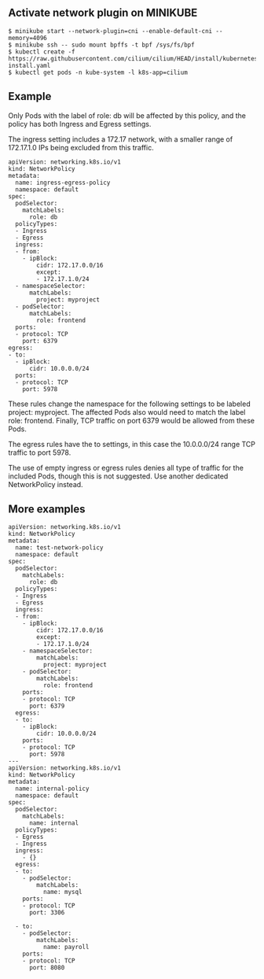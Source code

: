 ## Activate network plugin on MINIKUBE
```
$ minikube start --network-plugin=cni --enable-default-cni --memory=4096
$ minikube ssh -- sudo mount bpffs -t bpf /sys/fs/bpf
$ kubectl create -f https://raw.githubusercontent.com/cilium/cilium/HEAD/install/kubernetes/quick-install.yaml
$ kubectl get pods -n kube-system -l k8s-app=cilium
```

## Example

Only Pods with the label of role: db will be affected by this policy, and the policy has both Ingress and Egress settings.

The ingress setting includes a 172.17 network, with a smaller range of 172.17.1.0 IPs being excluded from this traffic.
```
apiVersion: networking.k8s.io/v1
kind: NetworkPolicy
metadata:
  name: ingress-egress-policy
  namespace: default
spec:
  podSelector:
    matchLabels:
      role: db
  policyTypes:
  - Ingress
  - Egress
  ingress:
  - from:
    - ipBlock:
        cidr: 172.17.0.0/16
        except:
        - 172.17.1.0/24
  - namespaceSelector:
      matchLabels:
        project: myproject
  - podSelector:
      matchLabels:
        role: frontend
  ports:
  - protocol: TCP
    port: 6379
egress:
- to:
  - ipBlock:
      cidr: 10.0.0.0/24
  ports:
  - protocol: TCP
    port: 5978
```
These rules change the namespace for the following settings to be labeled project: myproject. The affected Pods also would need to match the label role: frontend. Finally, TCP traffic on port 6379 would be allowed from these Pods.

The egress rules have the to settings, in this case the 10.0.0.0/24 range TCP traffic to port 5978.

The use of empty ingress or egress rules denies all type of traffic for the included Pods, though this is not suggested. Use another dedicated NetworkPolicy instead.

## More examples

```
apiVersion: networking.k8s.io/v1
kind: NetworkPolicy
metadata:
  name: test-network-policy
  namespace: default
spec:
  podSelector:
    matchLabels:
      role: db
  policyTypes:
  - Ingress
  - Egress
  ingress:
  - from:
    - ipBlock:
        cidr: 172.17.0.0/16
        except:
        - 172.17.1.0/24
    - namespaceSelector:
        matchLabels:
          project: myproject
    - podSelector:
        matchLabels:
          role: frontend
    ports:
    - protocol: TCP
      port: 6379
  egress:
  - to:
    - ipBlock:
        cidr: 10.0.0.0/24
    ports:
    - protocol: TCP
      port: 5978
---
apiVersion: networking.k8s.io/v1
kind: NetworkPolicy
metadata:
  name: internal-policy
  namespace: default
spec:
  podSelector:
    matchLabels:
      name: internal
  policyTypes:
  - Egress
  - Ingress
  ingress:
    - {}
  egress:
  - to:
    - podSelector:
        matchLabels:
          name: mysql
    ports:
    - protocol: TCP
      port: 3306

  - to:
    - podSelector:
        matchLabels:
          name: payroll
    ports:
    - protocol: TCP
      port: 8080
```